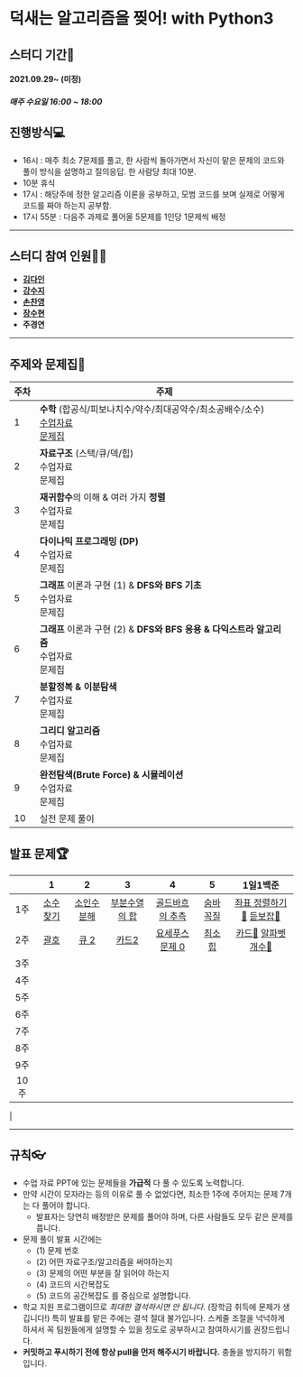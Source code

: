 # 덕새는 알고리즘을 찢어! with Python3

## 스터디 기간🚀
#### 2021.09.29~ (미정)
##### 매주 수요일 16:00 ~ 18:00

## 진행방식💻
- 16시 : 매주 최소 7문제를 풀고, 한 사람씩 돌아가면서 자신이 맡은 문제의 코드와 풀이 방식을 설명하고 질의응답. 한 사람당 최대 10분. 
- 10분 휴식
- 17시 : 해당주에 정한 알고리즘 이론을 공부하고, 모범 코드를 보며 실제로 어떻게 코드를 짜야 하는지 공부함.
- 17시 55분 : 다음주 과제로 풀어올 5문제를 1인당 1문제씩 배정

---
## 스터디 참여 인원👩‍💻
- [**김다인**](https://github.com/dev-dain)
- [**강수지**](https://github.com/KangSuzy)
- [**손찬영**](https://github.com/helloimscy)
- [**장수현**](https://github.com/soohyxn)
- **주경연**

---

## 주제와 문제집📖
| 주차 | 주제 |
|---|---|
| 1  |  **수학** (합공식/피보나치수/약수/최대공약수/최소공배수/소수)<br>[수업자료](https://github.com/dev-dain/Dukgorithm/blob/master/week1/study/%EC%95%8C%EA%B3%A0%EB%A6%AC%EC%A6%98%20%EC%8A%A4%ED%84%B0%EB%94%94%201%EC%A3%BC.pdf)<br>[문제집](https://www.acmicpc.net/workbook/view/8997) |
| 2  |  **자료구조** (스택/큐/덱/힙)<br>수업자료<br>문제집 |
| 3  |  **재귀함수**의 이해 & 여러 가지 **정렬**<br>수업자료<br>문제집 |
| 4  |  **다이나믹 프로그래밍 (DP)**<br>수업자료<br>문제집 |
| 5  |  **그래프** 이론과 구현 (1) & **DFS와 BFS 기초**<br>수업자료<br>문제집 |
| 6  |  **그래프** 이론과 구현 (2) & **DFS와 BFS 응용 & 다익스트라 알고리즘**<br>수업자료<br>문제집 |
| 7  |  **분할정복 & 이분탐색**<br>수업자료<br>문제집 |
| 8  |  **그리디 알고리즘**<br>수업자료<br>문제집 |
| 9  |  **완전탐색(Brute Force) & 시뮬레이션** <br>수업자료<br>문제집 |
| 10  | 실전 문제 풀이  |


## 발표 문제🏆

|        |                      1                       |                         2                         |                          3                          |                           4                           |                         5                         |                          1일1백준                          |
| :----: | :------------------------------------------: | :-----------------------------------------------: | :-------------------------------------------------: | :---------------------------------------------------: | :-----------------------------------------------: | :------------------------------------------------------: |
| 1주  | [소수 찾기](https://www.acmicpc.net/problem/1978) | [소인수 분해](https://www.acmicpc.net/problem/11653) | [부분수열의 합](https://www.acmicpc.net/problem/1182) | [골드바흐의 추측](https://www.acmicpc.net/problem/9020) | [숨바꼭질](https://www.acmicpc.net/problem/17087) | [좌표 정렬하기🥈](https://www.acmicpc.net/problem/11650) [듣보잡🥈](https://www.acmicpc.net/problem/1764) |
| 2주  | [괄호](https://www.acmicpc.net/problem/9012)| [큐 2](https://www.acmicpc.net/problem/18258) | [카드2](https://www.acmicpc.net/problem/2164)| [요세푸스 문제 0](https://www.acmicpc.net/problem/11866)  |  [최소 힙](https://www.acmicpc.net/problem/1927) |    [카드🥈](https://www.acmicpc.net/problem/11652) [알파벳 개수🥉](https://www.acmicpc.net/problem/10808)  |
| 3주  |  | | |  |  |                                                              |
| 4주  | ||| | |  |
| 5주  |||||  ||
| 6주  || | |  |                                                  |                                                              |
| 7주  || |||                                                   |                                                              |
| 8주  | |||                                                       |                                                   |                                                              |
| 9주  |                                              |                                                   |                                                     |                                                       |                                                   |                                                          |
| 10주 |                                              |                                                   |                                                     |                                                       |                                                   |                                                          |
|

---
## 규칙👓
- 수업 자료 PPT에 있는 문제들을 **가급적** 다 풀 수 있도록 노력합니다.
- 만약 시간이 모자라는 등의 이유로 풀 수 없었다면, 최소한 1주에 주어지는 문제 7개는 다 풀어야 합니다. 
	- 발표자는 당연히 배정받은 문제를 풀어야 하며, 다른 사람들도 모두 같은 문제를 풉니다. 
- 문제 풀이 발표 시간에는 
	- (1) 문제 번호
	- (2) 어떤 자료구조/알고리즘을 써야하는지
	- (3) 문제의 어떤 부분을 잘 읽어야 하는지
	- (4) 코드의 시간복잡도
	- (5) 코드의 공간복잡도
	를 중심으로 설명합니다.
- 학교 지원 프로그램이므로 *최대한 결석하시면 안 됩니다.* (장학금 취득에 문제가 생깁니다!) 특히 발표를 맡은 주에는 결석 절대 불가입니다. 스케줄 조절을 넉넉하게 하셔서 꼭 팀원들에게 설명할 수 있을 정도로 공부하시고 참여하시기를 권장드립니다. 	
- **커밋하고 푸시하기 전에 항상 pull을 먼저 해주시기 바랍니다.** 충돌을 방지하기 위함입니다.

